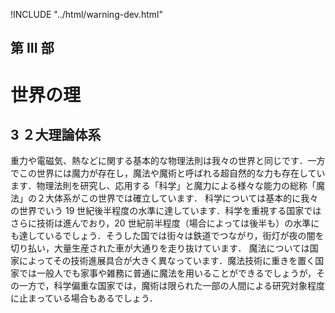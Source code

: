 !INCLUDE "../html/warning-dev.html"
## 第 III 部
# 世界の理
## 3 ２大理論体系
重力や電磁気、熱などに関する基本的な物理法則は我々の世界と同じです．一方でこの世界には魔力が存在し，魔法や魔術と呼ばれる超自然的な力も存在しています．物理法則を研究し、応用する「科学」と魔力による様々な能力の総称「魔法」の２大体系がこの世界では確立しています．
科学については基本的に我々の世界でいう 19 世紀後半程度の水準に達しています．科学を重視する国家ではさらに技術は進んでおり，20 世紀前半程度（場合によっては後半も）の水準にも達しているでしょう．そうした国では街々は鉄道でつながり，街灯が夜の闇を切り払い，大量生産された車が大通りを走り抜けています．
魔法については国家によってその技術進展具合が大きく異なっています．魔法技術に重きを置く国家では一般人でも家事や雑務に普通に魔法を用いることができるでしょうが，その一方で，科学偏重な国家では，魔術は限られた一部の人間による研究対象程度に止まっている場合もあるでしょう．

